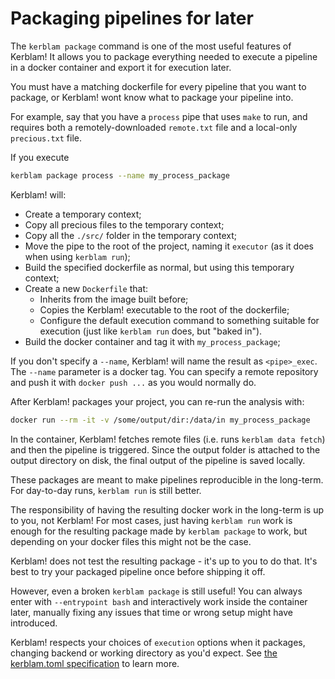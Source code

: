 # Packaging pipelines for later

The `kerblam package` command is one of the most useful features of Kerblam!
It allows you to package everything needed to execute a pipeline in a docker
container and export it for execution later.

You must have a matching dockerfile for every pipeline that you want to package,
or Kerblam! wont know what to package your pipeline into.

For example, say that you have a `process` pipe that uses `make` to run, and 
requires both a remotely-downloaded `remote.txt` file and a local-only
`precious.txt` file.

If you execute
```bash
kerblam package process --name my_process_package
```
Kerblam! will:
- Create a temporary context;
- Copy all precious files to the temporary context;
- Copy all the `./src/` folder in the temporary context;
- Move the pipe to the root of the project, naming it `executor` (as it does
  when using `kerblam run`);
- Build the specified dockerfile as normal, but using this temporary context;
- Create a new `Dockerfile` that:
  - Inherits from the image built before;
  - Copies the Kerblam! executable to the root of the dockerfile;
  - Configure the default execution command to something suitable for execution
    (just like `kerblam run` does, but "baked in").
- Build the docker container and tag it with `my_process_package`;

If you don't specify a `--name`, Kerblam! will name the result as `<pipe>_exec`.
The `--name` parameter is a docker tag. You can specify a remote repository
and push it with `docker push ...` as you would normally do.

After Kerblam! packages your project, you can re-run the analysis with:
```bash
docker run --rm -it -v /some/output/dir:/data/in my_process_package
```
In the container, Kerblam! fetches remote files (i.e. runs `kerblam data fetch`)
and then the pipeline is triggered.
Since the output folder is attached to the output directory on disk, the 
final output of the pipeline is saved locally.

These packages are meant to make pipelines reproducible in the long-term.
For day-to-day runs, `kerblam run` is still better.

The responsibility of having the resulting docker work in the long-term is
up to you, not Kerblam!
For most cases, just having `kerblam run` work is enough for the resulting
package made by `kerblam package` to work, but depending on your docker
files this might not be the case.

Kerblam! does not test the resulting package - it's up to you to do that.
It's best to try your packaged pipeline once before shipping it off.

However, even a broken `kerblam package` is still useful!
You can always enter with `--entrypoint bash` and interactively work inside the
container later, manually fixing any issues that time or wrong setup might
have introduced.

Kerblam! respects your choices of `execution` options when it packages,
changing backend or working directory as you'd expect.
See [the kerblam.toml specification](../kerblam.toml.html) to learn more.
